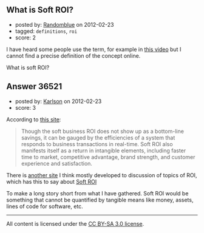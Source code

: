 ## What is Soft ROI?

- posted by: [Randomblue](https://stackexchange.com/users/-1/14382-randomblue) on 2012-02-23
- tagged: `definitions`, `roi`
- score: 2

I have heard some people use the term, for example in [this video](http://www.youtube.com/watch?v=rCALl1Zizt4) but I cannot find a precise definition of the concept online.

What is soft ROI?


## Answer 36521

- posted by: [Karlson](https://stackexchange.com/users/-1/15252-karlson) on 2012-02-23
- score: 3

According to [this site](http://www.objectriver.net/roi.htm):

> Though the soft business ROI does not show up as a bottom-line savings, it can be gauged by the efficiencies of a system that responds to business transactions in real-time. Soft ROI also manifests itself as a return in intangible elements, including faster time to market, competitive advantage, brand strength, and customer experience and satisfaction.

There is [another site](http://www.marketingroiordie.com) I think mostly developed to discussion of topics of ROI, which has this to say about [Soft ROI](http://www.marketingroiordie.com/2009/10/04/the-softer-side-of-marketing-roi/)

To make a long story short from what I have gathered.  Soft ROI would be something that cannot be quantified by tangible means like money, assets, lines of code for software, etc.



---

All content is licensed under the [CC BY-SA 3.0 license](https://creativecommons.org/licenses/by-sa/3.0/).
